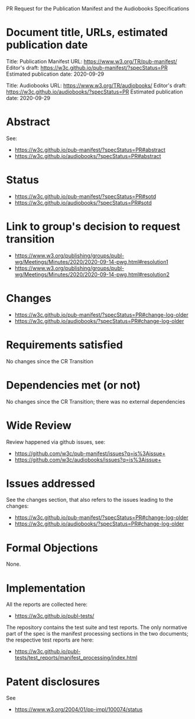 PR Request for the Publication Manifest and the Audiobooks Specifications


# Document title, URLs, estimated publication date

Title: Publication Manifest
URL: https://www.w3.org/TR/pub-manifest/
Editor's draft: https://w3c.github.io/pub-manifest/?specStatus=PR
Estimated publication date: 2020-09-29

Title: Audiobooks
URL: https://www.w3.org/TR/audiobooks/
Editor's draft: https://w3c.github.io/audiobooks/?specStatus=PR
Estimated publication date: 2020-09-29

# Abstract

See:

- https://w3c.github.io/pub-manifest/?specStatus=PR#abstract
- https://w3c.github.io/audiobooks/?specStatus=PR#abstract


# Status

- https://w3c.github.io/pub-manifest/?specStatus=PR#sotd
- https://w3c.github.io/audiobooks/?specStatus=PR#sotd 

# Link to group's decision to request transition

- https://www.w3.org/publishing/groups/publ-wg/Meetings/Minutes/2020/2020-09-14-pwg.html#resolution1
- https://www.w3.org/publishing/groups/publ-wg/Meetings/Minutes/2020/2020-09-14-pwg.html#resolution2

# Changes

- https://w3c.github.io/pub-manifest/?specStatus=PR#change-log-older
- https://w3c.github.io/audiobooks/?specStatus=PR#change-log-older

# Requirements satisfied

No changes since the CR Transition

# Dependencies met (or not)

No changes since the CR Transition; there was no external dependencies

# Wide Review

Review happened via github issues, see:

- https://github.com/w3c/pub-manifest/issues?q=is%3Aissue+
- https://github.com/w3c/audiobooks/issues?q=is%3Aissue+

# Issues addressed

See the changes section, that also refers to the issues leading to the changes:

- https://w3c.github.io/pub-manifest/?specStatus=PR#change-log-older
- https://w3c.github.io/audiobooks/?specStatus=PR#change-log-older

# Formal Objections

None.

# Implementation

All the reports are collected here:

- https://w3c.github.io/publ-tests/

The repository contains the test suite and test reports. The only normative part of the spec is the manifest processing sections in the two documents; the respective test reports are here:

- https://w3c.github.io/publ-tests/test_reports/manifest_processing/index.html

# Patent disclosures

See

- https://www.w3.org/2004/01/pp-impl/100074/status
